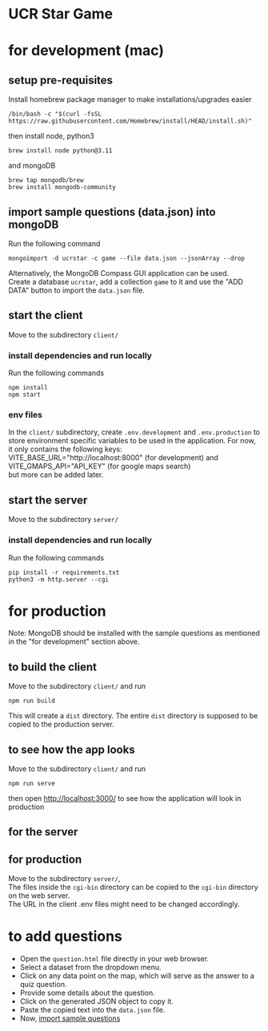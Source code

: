 # UCR Star Game

# for development (mac)

## setup pre-requisites
Install homebrew package manager to make installations/upgrades easier
```console
/bin/bash -c "$(curl -fsSL https://raw.githubusercontent.com/Homebrew/install/HEAD/install.sh)"
```
then install node, python3
```console
brew install node python@3.11
```
and mongoDB
```console
brew tap mongodb/brew
brew install mongodb-community
```
<a name="sample-questions"></a>
## import sample questions (data.json) into mongoDB
Run the following command
```console
mongoimport -d ucrstar -c game --file data.json --jsonArray --drop
```
Alternatively, the MongoDB Compass GUI application can be used.<br>
Create a database ```ucrstar```, add a collection ```game``` to it and use the "ADD DATA" button to import the ```data.json``` file.

## start the client
Move to the subdirectory ```client/```
### install dependencies and run locally
Run the following commands
```console
npm install
npm start
```
### env files
In the ```client/``` subdirectory, create ```.env.development``` and ```.env.production``` to store environment specific variables to be used in the application.
For now, it only contains the following keys: <br>
VITE_BASE_URL="http://localhost:8000" (for development) and <br>
VITE_GMAPS_API="API_KEY" (for google maps search) <br>
but more can be added later.

## start the server
Move to the subdirectory ```server/```
### install dependencies and run locally
Run the following commands
```console
pip install -r requirements.txt
python3 -m http.server --cgi
```

# for production
Note: MongoDB should be installed with the sample questions as mentioned in the "for development" section above.
## to build the client
Move to the subdirectory ```client/``` and run
```console
npm run build
```
This will create a ```dist``` directory.
The entire ```dist``` directory is supposed to be copied to the production server.

## to see how the app looks
Move to the subdirectory ```client/``` and run
```console
npm run serve
```
then open [http://localhost:3000/](http://localhost:3000/) to see how the application will look in production

## for the server
## for production
Move to the subdirectory ```server/```,<br>
The files inside the ```cgi-bin``` directory can be copied to the ```cgi-bin``` directory on the web server.<br>
The URL in the client .env files might need to be changed accordingly.

# to add questions
- Open the ```question.html``` file directly in your web browser.
- Select a dataset from the dropdown menu.
- Click on any data point on the map, which will serve as the answer to a quiz question.
- Provide some details about the question.
- Click on the generated JSON object to copy it.
- Paste the copied text into the ```data.json``` file.
- Now, [import sample questions](https://github.com/bhavyagada/ucrstar_game#import-sample-questions-datajson-into-mongodb)
